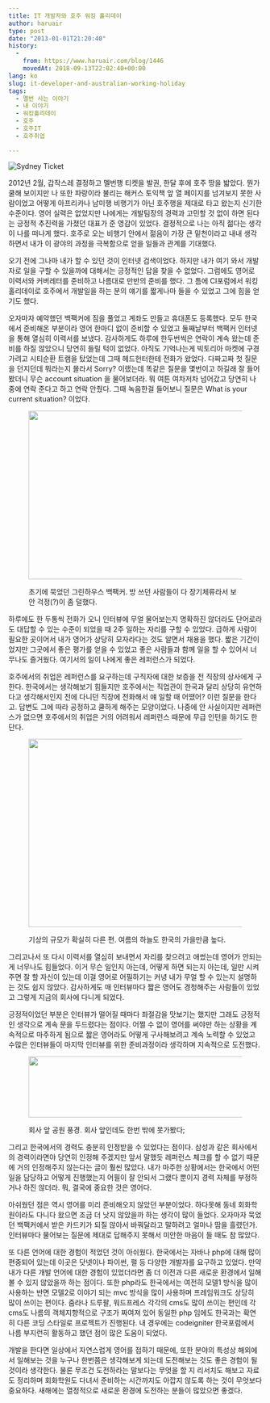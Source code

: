 ```yaml
---
title: IT 개발자와 호주 워킹 홀리데이
author: haruair
type: post
date: "2013-01-01T21:20:40"
history:
  - 
    from: https://www.haruair.com/blog/1446
    movedAt: 2018-09-13T22:02:40+00:00
lang: ko
slug: it-developer-and-australian-working-holiday
tags:
  - 멜번 사는 이야기
  - 내 이야기
  - 워킹홀리데이
  - 호주
  - 호주IT
  - 호주취업

---
```

<img class="aligncenter" src="https://farm9.staticflickr.com/8221/8334443305_f3a518b7f7.jpg?w=660" alt="Sydney Ticket" data-recalc-dims="1" />

2012년 2월, 갑작스레 결정하고 멜번행 티켓을 발권, 한달 후에 호주 땅을 밟았다. 뭔가 쿨해 보이지만 나 또한 파랑이라 불리는 해커스 토익책 앞 열 페이지를 넘겨보지 못한 사람이었고 어떻게 아프리카나 남미행 비행기가 아닌 호주행을 제대로 타고 왔는지 신기한 수준이다. 영어 실력은 없었지만 나에게는 개발팀장의 경력과 고민할 것 없이 하면 된다는 긍정적 추진력을 가졌던 대표가 준 영감이 있었다. 결정적으로 나는 아직 젊다는 생각이 나를 떠나게 했다. 호주로 오는 비행기 안에서 젊음이 가장 큰 밑천이라고 내내 생각하면서 내가 이 광야의 과정을 극복함으로 얻을 일들과 관계를 기대했다.

오기 전에 그나마 내가 할 수 있던 것이 인터넷 검색이었다. 하지만 내가 여기 와서 개발자로 일을 구할 수 있을까에 대해서는 긍정적인 답을 찾을 수 없었다. 그럼에도 영어로 이력서와 커버레터를 준비하고 나름대로 만반의 준비를 했다. 그 틈에 CI포럼에서 워킹홀리데이로 호주에서 개발일을 하는 분의 얘기를 짧게나마 들을 수 있었고 그에 힘을 얻기도 했다.

오자마자 예약했던 백팩커에 짐을 풀었고 계좌도 만들고 휴대폰도 등록했다. 모두 한국에서 준비해온 부분이라 영어 한마디 없이 준비할 수 있었고 둘째날부터 백팩커 인터넷을 통해 열심히 이력서를 보냈다. 감사하게도 하루에 한두번씩은 연락이 계속 왔는데 준비를 하질 않았으니 당연히 들릴 턱이 없었다. 아직도 기억나는게 빅토리아 마켓에 구경가려고 시티순환 트램을 탔었는데 그때 헤드헌터한테 전화가 왔었다. 다짜고짜 첫 질문을 던지던데 뭐라는지 몰라서 Sorry? 이랬는데 똑같은 질문을 몇번이고 하길래 잘 들어봤더니 무슨 account situation 을 물어보더라. 뭐 여튼 여차저차 넘어갔고 당연히 나중에 연락 준다고 하고 연락 안줬다. 그때 녹음한걸 들어보니 질문은 What is your current situation? 이었다.<figure class="wp-caption aligncenter">

<img title="Greenhouse backpackers" src="https://farm9.staticflickr.com/8081/8334443167_e0e6c0df1b.jpg?resize=500%2C334" alt="" width="500" height="334" data-recalc-dims="1" /><figcaption class="wp-caption-text">초기에 묵었던 그린하우스 백팩커. 방 쓰던 사람들이 다 장기체류라서 보안 걱정(?)이 좀 덜했다.</figcaption></figure> 

하루에도 한 두통씩 전화가 오니 인터뷰에 무얼 물어보는지 명확하진 않더라도 단어로라도 대답할 수 있는 수준이 되었을 때 2주 일하는 자리를 구할 수 있었다. 급하게 사람이 필요한 곳이어서 내가 영어가 상당히 모자라다는 것도 알면서 채용을 했다. 짧은 기간이었지만 그곳에서 좋은 평가를 얻을 수 있었고 좋은 사람들과 함께 일을 할 수 있어서 너무나도 즐거웠다. 여기서의 일이 나에게 좋은 레퍼런스가 되었다.

호주에서의 취업은 레퍼런스를 요구하는데 구직자에 대한 보증을 전 직장의 상사에게 구한다. 한국에서는 생각해보기 힘들지만 호주에서는 직업관이 한국과 달리 상당히 유연하다고 생각해서인지 전에 다니던 직장에 전화해서 얘 일할 때 어땠어? 이런 질문을 한다고. 답변도 그에 따라 공정하고 쿨하게 해주는 모양이었다. 나중에 안 사실이지만 레퍼런스가 없으면 호주에서의 취업은 거의 어려워서 레퍼런스 때문에 무급 인턴을 하기도 한단다.<figure class="wp-caption aligncenter">

<img title="Richmond Railway Station" src="https://farm9.staticflickr.com/8494/8334443017_b81917c6a2.jpg?resize=500%2C373" alt="" width="500" height="373" data-recalc-dims="1" /><figcaption class="wp-caption-text">기상의 규모가 확실히 다른 편. 여름의 하늘도 한국의 가을만큼 높다.</figcaption></figure> 

그리고나서 또 다시 이력서를 열심히 보내면서 자리를 찾으려고 애썼는데 영어가 안되는게 너무나도 힘들었다. 이거 무슨 일인지 아는데, 어떻게 하면 되는지 아는데, 일만 시켜주면 잘 할 자신이 있는데 이걸 영어로 어필하기는 커녕 내가 무얼 할 수 있는지 설명하는 것도 쉽지 않았다. 감사하게도 매 인터뷰마다 짧은 영어도 경청해주는 사람들이 있었고 그렇게 지금의 회사에 다니게 되었다.

긍정적이었던 부분은 인터뷰가 떨어질 때마다 좌절감을 맛보기는 했지만 그래도 긍정적인 생각으로 계속 문을 두드렸다는 점이다. 어쩔 수 없이 영어를 써야만 하는 상황을 계속적으로 마주하게 됨으로 짧은 영어라도 어떻게 구사해보려고 계속 노력할 수 있었고 수많은 인터뷰들이 마지막 인터뷰를 위한 준비과정이라 생각하며 지속적으로 도전했다.<figure class="wp-caption aligncenter">

<img title="At shrine of remembrance" src="https://farm9.staticflickr.com/8362/8334475659_22069cfce7.jpg?resize=500%2C121" alt="" width="500" height="121" data-recalc-dims="1" /><figcaption class="wp-caption-text">회사 앞 공원 풍경. 회사 앞인데도 한번 밖에 못가봤다;</figcaption></figure> 

그리고 한국에서의 경력도 충분히 인정받을 수 있었다는 점이다. 삼성과 같은 회사에서의 경력이라면야 당연히 인정해 주겠지만 앞서 말했듯 레퍼런스 체크를 할 수 없기 때문에 거의 인정해주지 않는다는 글이 훨씬 많았다. 내가 마주한 상황에서는 한국에서 어떤 일을 담당하고 어떻게 진행했는지 어필이 잘 안되서 그랬다 뿐이지 경력 자체를 부정하거나 하진 않더라. 뭐, 결국에 중요한 것은 영어다.

아쉬웠던 점은 역시 영어를 미리 준비해오지 않았던 부분이었다. 하다못해 동네 회화학원이라도 다니다 왔으면 조금 더 낫지 않았을까 하는 생각이 많이 들었다. 오자마자 묵었던 백팩커에서 받은 카드키가 되질 않아서 바꿔달라고 말하려고 얼마나 땀을 흘렸던가. 인터뷰마다 물어보는 질문에 제대로 답해주지 못해서 미안한 마음이 들 때도 참 많았다.

또 다른 언어에 대한 경험이 적었던 것이 아쉬웠다. 한국에서는 자바나 php에 대해 많이 편중되어 있는데 이곳은 닷넷이나 파이썬, 펄 등 다양한 개발자를 요구하고 있었다. 만약 내가 다른 개발 언어에 대한 경험이 있었더라면 좀 더 이전과 다른 새로운 환경에서 일해볼 수 있지 않았을까 하는 점이다. 또한 php라도 한국에서는 여전히 모델1 방식을 많이 사용하는 반면 모델2로 이야기 되는 mvc 방식을 많이 사용하며 프레임워크도 상당히 많이 쓰이는 편이다. 줌라나 드루팔, 워드프레스 각각의 cms도 많이 쓰이는 편인데 각 cms도 나름의 객체지향적으로 구조가 짜여져 있어 동일한 php 임에도 한국과는 확연히 다른 코딩 스타일로 프로젝트가 진행된다. 내 경우에는 codeigniter 한국포럼에서 나름 부지런히 활동하고 했던 점이 많은 도움이 되었다.

개발을 한다면 일상에서 자연스럽게 영어를 접하기 때문에, 또한 분야의 특성상 해외에서 일해보는 것을 누구나 한번쯤은 생각해보게 되는데 도전해보는 것도 좋은 경험이 될 것이라 생각한다. 물론 무조건 도전하라는 말보다는 무엇을 할 지 리서치도 해보고 자료도 정리하며 회화학원도 다녀서 준비하는 시간까지도 아깝지 않도록 하는 것이 무엇보다 중요하다. 새해에는 열정적으로 새로운 환경에 도전하는 분들이 많았으면 좋겠다.